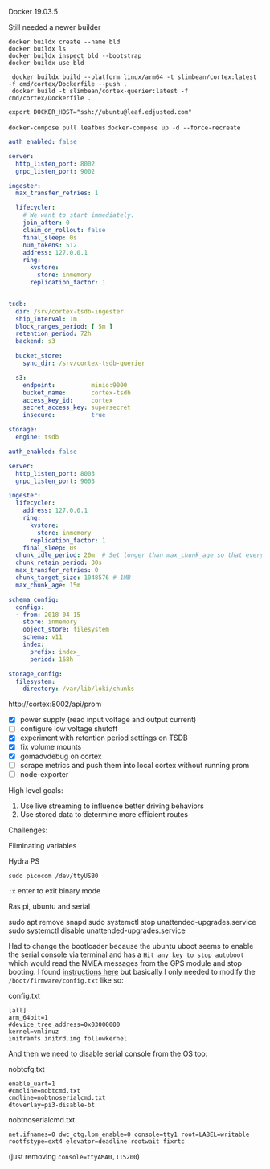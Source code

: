 

Docker 19.03.5

Still needed a newer builder

```
docker buildx create --name bld
docker buildx ls
docker buildx inspect bld --bootstrap
docker buildx use bld
```

```
 docker buildx build --platform linux/arm64 -t slimbean/cortex:latest -f cmd/cortex/Dockerfile --push .
 docker build -t slimbean/cortex-querier:latest -f cmd/cortex/Dockerfile .
```

`export DOCKER_HOST="ssh://ubuntu@leaf.edjusted.com"`

`docker-compose pull leafbus`
`docker-compose up -d --force-recreate`



```yaml
auth_enabled: false

server:
  http_listen_port: 8002
  grpc_listen_port: 9002

ingester:
  max_transfer_retries: 1

  lifecycler:
    # We want to start immediately.
    join_after: 0
    claim_on_rollout: false
    final_sleep: 0s
    num_tokens: 512
    address: 127.0.0.1
    ring:
      kvstore:
        store: inmemory
      replication_factor: 1


tsdb:
  dir: /srv/cortex-tsdb-ingester
  ship_interval: 1m
  block_ranges_period: [ 5m ]
  retention_period: 72h
  backend: s3

  bucket_store:
    sync_dir: /srv/cortex-tsdb-querier

  s3:
    endpoint:          minio:9000
    bucket_name:       cortex-tsdb
    access_key_id:     cortex
    secret_access_key: supersecret
    insecure:          true

storage:
  engine: tsdb
```

```yaml
auth_enabled: false

server:
  http_listen_port: 8003
  grpc_listen_port: 9003

ingester:
  lifecycler:
    address: 127.0.0.1
    ring:
      kvstore:
        store: inmemory
      replication_factor: 1
    final_sleep: 0s
  chunk_idle_period: 20m  # Set longer than max_chunk_age so that everything gets flushed at 15m
  chunk_retain_period: 30s
  max_transfer_retries: 0
  chunk_target_size: 1048576 # 1MB
  max_chunk_age: 15m

schema_config:
  configs:
  - from: 2018-04-15
    store: inmemory
    object_store: filesystem
    schema: v11
    index:
      prefix: index_
      period: 168h

storage_config:
  filesystem:
    directory: /var/lib/loki/chunks
```

http://cortex:8002/api/prom


  - [x] power supply (read input voltage and output current)
  - [ ] configure low voltage shutoff
  - [x] experiment with retention period settings on TSDB
  - [x] fix volume mounts
  - [x] gomadvdebug on cortex
  - [ ] scrape metrics and push them into local cortex without running prom
  - [ ] node-exporter
  
High level goals:

1. Use live streaming to influence better driving behaviors
2. Use stored data to determine more efficient routes

Challenges:

Eliminating variables




Hydra PS

`sudo picocom /dev/ttyUSB0`

`:x` enter to exit binary mode


Ras pi, ubuntu and serial

sudo apt remove snapd
sudo systemctl stop unattended-upgrades.service
sudo systemctl disable unattended-upgrades.service


Had to change the bootloader because the ubuntu uboot seems to enable the serial console via terminal and has a `Hit any key to stop autoboot` which would read the NMEA messages from the GPS module and stop booting.  I found [instructions here](https://wiki.ubuntu.com/ARM/RaspberryPi#Change_the_bootloader) but basically I only needed to modify the `/boot/firmware/config.txt` like so:

config.txt
```
[all]
arm_64bit=1
#device_tree_address=0x03000000
kernel=vmlinuz
initramfs initrd.img followkernel
```

And then we need to disable serial console from the OS too:

nobtcfg.txt
```
enable_uart=1
#cmdline=nobtcmd.txt
cmdline=nobtnoserialcmd.txt
dtoverlay=pi3-disable-bt
```

nobtnoserialcmd.txt
```
net.ifnames=0 dwc_otg.lpm_enable=0 console=tty1 root=LABEL=writable rootfstype=ext4 elevator=deadline rootwait fixrtc
```

(just removing `console=ttyAMA0,115200`)
